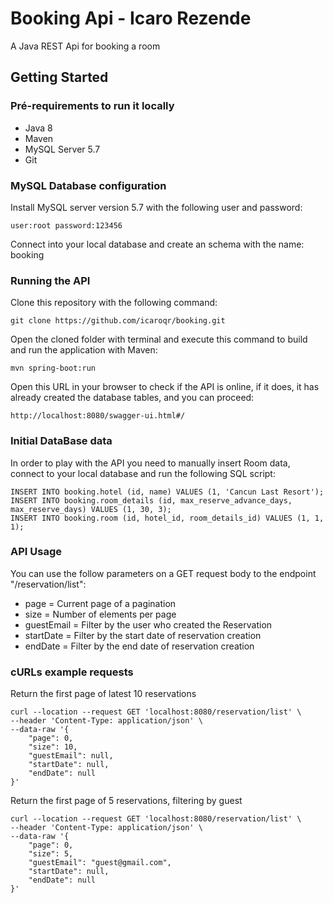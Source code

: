 # Booking Api - Icaro Rezende

A Java REST Api for booking a room
## Getting Started

### Pré-requirements to run it locally

* Java 8
* Maven
* MySQL Server 5.7
* Git

### MySQL Database configuration

Install MySQL server version 5.7 with the following user and password:
```
user:root password:123456
```
Connect into your local database and create an schema with the name: booking

### Running the API

Clone this repository with the following command:
```
git clone https://github.com/icaroqr/booking.git
```
Open the cloned folder with terminal and execute this command to build and run the application with Maven:
```
mvn spring-boot:run
```
Open this URL in your browser to check if the API is online, if it does, it has already created the database tables, and you can proceed:
```
http://localhost:8080/swagger-ui.html#/
```

### Initial DataBase data

In order to play with the API you need to manually insert Room data, connect to your local database and run the following SQL script:
```
INSERT INTO booking.hotel (id, name) VALUES (1, 'Cancun Last Resort');
INSERT INTO booking.room_details (id, max_reserve_advance_days, max_reserve_days) VALUES (1, 30, 3);
INSERT INTO booking.room (id, hotel_id, room_details_id) VALUES (1, 1, 1);
```

### API Usage

You can use the follow parameters on a GET request body to the endpoint "/reservation/list":
* page = Current page of a pagination
* size = Number of elements per page
* guestEmail = Filter by the user who created the Reservation
* startDate = Filter by the start date of reservation creation
* endDate = Filter by the end date of reservation creation

### cURLs example requests

Return the first page of latest 10 reservations
```
curl --location --request GET 'localhost:8080/reservation/list' \
--header 'Content-Type: application/json' \
--data-raw '{
    "page": 0,
	"size": 10,
	"guestEmail": null,
	"startDate": null,
	"endDate": null
}'
```
Return the first page of 5 reservations, filtering by guest
```
curl --location --request GET 'localhost:8080/reservation/list' \
--header 'Content-Type: application/json' \
--data-raw '{
    "page": 0,
	"size": 5,
	"guestEmail": "guest@gmail.com",
	"startDate": null,
	"endDate": null
}'
```